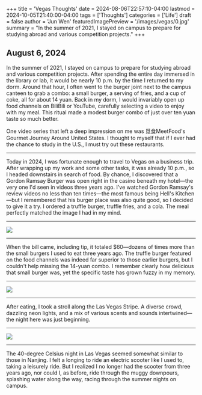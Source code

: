 +++
title = 'Vegas Thoughts'
date = 2024-08-06T22:57:10-04:00
lastmod = 2024-10-05T21:40:00-04:00
tags = ['Thoughts']
categories = ['Life']
draft = false
author = 'Jun Wen'
featuredImagePreview = '/images/vegas/0.jpg'
summary = "In the summer of 2021, I stayed on campus to prepare for studying abroad and various competition projects."
+++

## August 6, 2024

In the summer of 2021, I stayed on campus to prepare for studying abroad and various competition projects. After spending the entire day immersed in the library or lab, it would be nearly 10 p.m. by the time I returned to my dorm. Around that hour, I often went to the burger joint next to the campus canteen to grab a combo: a small burger, a serving of fries, and a cup of coke, all for about 14 yuan. Back in my dorm, I would invariably open up food channels on BiliBili or YouTube, carefully selecting a video to enjoy with my meal. This ritual made a modest burger combo of just over ten yuan taste so much better.

One video series that left a deep impression on me was 觅食MeetFood's Gourmet Journey Around United States. I thought to myself that if I ever had the chance to study in the U.S., I must try out these restaurants.

___

Today in 2024, I was fortunate enough to travel to Vegas on a business trip. After wrapping up my work and some other tasks, it was already 10 p.m., so I headed downstairs in search of food. By chance, I discovered that a Gordon Ramsay Burger was open right in the casino beneath my hotel—the very one I'd seen in videos three years ago. I've watched Gordon Ramsay's review videos no less than ten times—the most famous being Hell's Kitchen—but I remembered that his burger place was also quite good, so I decided to give it a try. I ordered a truffle burger, truffle fries, and a cola. The meal perfectly matched the image I had in my mind.

___

![](/images/vegas/1.jpg?w=100)

___

When the bill came, including tip, it totaled $60—dozens of times more than the small burgers I used to eat three years ago. The truffle burger featured on the food channels was indeed far superior to those earlier burgers, but I couldn't help missing the 14-yuan combo. I remember clearly how delicious that small burger was, yet the specific taste has grown fuzzy in my memory. 

___

![](/images/vegas/2.jpg)

___

After eating, I took a stroll along the Las Vegas Stripe. A diverse crowd, dazzling neon lights, and a mix of various scents and sounds intertwined—the night here was just beginning. 

___

![](/images/vegas/3.jpg)

___

The 40-degree Celsius night in Las Vegas seemed somewhat similar to those in Nanjing. I felt a longing to ride an electric scooter like I used to, taking a leisurely ride. But I realized I no longer had the scooter from three years ago, nor could I, as before, ride through the muggy downpours, splashing water along the way, racing through the summer nights on campus.